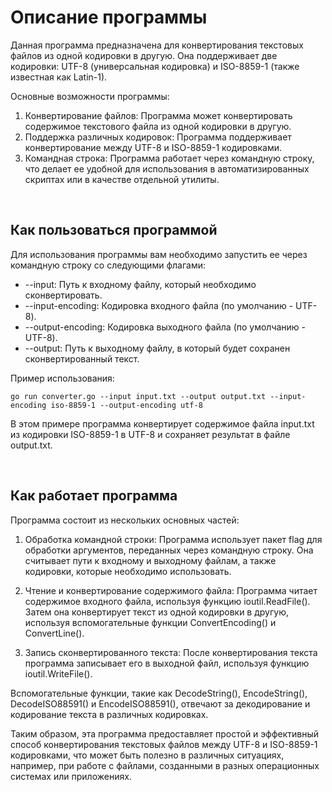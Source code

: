 # Описание программы

Данная программа предназначена для конвертирования текстовых файлов из одной кодировки в другую. Она поддерживает две кодировки: UTF-8 (универсальная кодировка) и ISO-8859-1 (также известная как Latin-1).

Основные возможности программы:

1. Конвертирование файлов: Программа может конвертировать содержимое текстового файла из одной кодировки в другую.
2. Поддержка различных кодировок: Программа поддерживает конвертирование между UTF-8 и ISO-8859-1 кодировками.
3. Командная строка: Программа работает через командную строку, что делает ее удобной для использования в автоматизированных скриптах или в качестве отдельной утилиты.

<br>

## Как пользоваться программой

Для использования программы вам необходимо запустить ее через командную строку со следующими флагами:

- --input: Путь к входному файлу, который необходимо сконвертировать.
- --input-encoding: Кодировка входного файла (по умолчанию - UTF-8).
- --output-encoding: Кодировка выходного файла (по умолчанию - UTF-8).
- --output: Путь к выходному файлу, в который будет сохранен сконвертированный текст.

Пример использования:
```shell
go run converter.go --input input.txt --output output.txt --input-encoding iso-8859-1 --output-encoding utf-8
```

В этом примере программа конвертирует содержимое файла input.txt из кодировки ISO-8859-1 в UTF-8 и сохраняет результат в файле output.txt.

<br>

## Как работает программа

Программа состоит из нескольких основных частей:

1. Обработка командной строки: Программа использует пакет flag для обработки аргументов, переданных через командную строку. Она считывает пути к входному и выходному файлам, а также кодировки, которые необходимо использовать.

2. Чтение и конвертирование содержимого файла: Программа читает содержимое входного файла, используя функцию ioutil.ReadFile(). Затем она конвертирует текст из одной кодировки в другую, используя вспомогательные функции ConvertEncoding() и ConvertLine().

3. Запись сконвертированного текста: После конвертирования текста программа записывает его в выходной файл, используя функцию ioutil.WriteFile().

Вспомогательные функции, такие как DecodeString(), EncodeString(), DecodeISO88591() и EncodeISO88591(), отвечают за декодирование и кодирование текста в различных кодировках.

Таким образом, эта программа предоставляет простой и эффективный способ конвертирования текстовых файлов между UTF-8 и ISO-8859-1 кодировками, что может быть полезно в различных ситуациях, например, при работе с файлами, созданными в разных операционных системах или приложениях.
